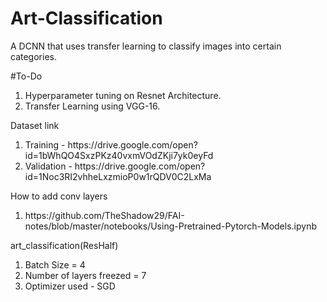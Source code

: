 # Art-Classification
A DCNN that uses transfer learning to classify images into certain categories.

#To-Do
<ol>
  <li>Hyperparameter tuning on Resnet Architecture. </li>
  <li>Transfer Learning using VGG-16.</li>
</ol>

Dataset link
<ol>
  <li>Training - https://drive.google.com/open?id=1bWhQO4SxzPKz40vxmVOdZKji7yk0eyFd</li>
  <li>Validation - https://drive.google.com/open?id=1Noc3RI2vhheLxzmioP0w1rQDV0C2LxMa</li>
</ol>


How to add conv layers
<ol>
  <li>https://github.com/TheShadow29/FAI-notes/blob/master/notebooks/Using-Pretrained-Pytorch-Models.ipynb</li>
</ol>

art_classification(ResHalf)

<ol>
  <li>
    Batch Size = 4
  </li>
  <li>
    Number of layers freezed = 7
  </li>
  <li>
    Optimizer used -  SGD 
  </li>
 </ol>
 

